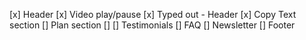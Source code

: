 [x] Header
[x] Video play/pause
[x] Typed out - Header
[x] Copy Text section
[] Plan section
[]
[] Testimonials
[] FAQ
[] Newsletter
[] Footer
